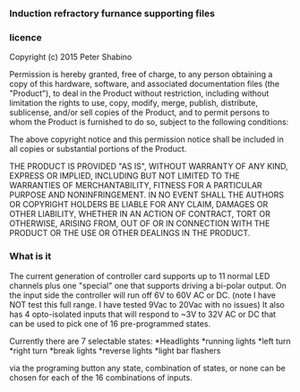 ### Induction refractory furnance supporting files

### licence 
Copyright (c) 2015 Peter Shabino

Permission is hereby granted, free of charge, to any person obtaining a copy of this hardware, software, and associated documentation files
(the "Product"), to deal in the Product without restriction, including without limitation the rights to use, copy, modify, merge, publish,
distribute, sublicense, and/or sell copies of the Product, and to permit persons to whom the Product is furnished to do so, subject to the
following conditions:

The above copyright notice and this permission notice shall be included in all copies or substantial portions of the Product.

THE PRODUCT IS PROVIDED "AS IS", WITHOUT WARRANTY OF ANY KIND, EXPRESS OR IMPLIED, INCLUDING BUT NOT LIMITED TO THE WARRANTIES OF
MERCHANTABILITY, FITNESS FOR A PARTICULAR PURPOSE AND NONINFRINGEMENT. IN NO EVENT SHALL THE AUTHORS OR COPYRIGHT HOLDERS BE LIABLE
FOR ANY CLAIM, DAMAGES OR OTHER LIABILITY, WHETHER IN AN ACTION OF CONTRACT, TORT OR OTHERWISE, ARISING FROM, OUT OF OR IN CONNECTION
WITH THE PRODUCT OR THE USE OR OTHER DEALINGS IN THE PRODUCT.


### What is it
The current generation of controller card supports up to 11 normal LED channels plus one "special"  one that supports driving a bi-polar output. On the input side the controller will run off 6V to 60V AC or DC. (note I have NOT test this full range. I have tested 9Vac to 20Vac with no issues) It also has 4 opto-isolated inputs that will respond to ~3V to 32V AC or DC that can be used to pick one of 16 pre-programmed states. 

Currently there are 7 selectable states:
*Headlights
*running lights
*left turn
*right turn
*break lights
*reverse lights
*light bar flashers 

via the programing button any state, combination of states, or none can be chosen for each of the 16 combinations of inputs. 